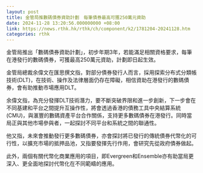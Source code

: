 ```yaml
---
layout: post
title: 金管局推數碼債券資助計劃　每筆債券最高可獲250萬元資助
date: 2024-11-28 13:20:56.000000000 +08:00
link: https://news.rthk.hk/rthk/ch/component/k2/1781204-20241128.htm
categories: rthk
---
```


金管局推出「數碼債券資助計劃」，初步年期3年，若能滿足相關資格要求，每筆在港發行的數碼債券，可獲最高250萬元資助，計劃即日起生效。

金管局總裁余偉文在匯思撰文指，對部分債券發行人而言，採用探索分布式分類帳技術(DLT)，在技術、操作及法律層面仍存在障礙，相信資助在港發行的數碼債券，會有助推動市場應用DLT。

余偉文指，為充分發揮DLT技術潛力，要不斷突破界限和進一步創新，下一步會在不同基建和平台之間提升互操作性，將會透過香港的債務工具中央結算系統(CMU)，與滙豐的數碼資產平台合作關係，支持更多數碼債券在港發行。同時當局正與其他市場參與者，一起探討不同平台和系統之間的聯通性。

他又指，未來會推動發行更多數碼債券，亦會探討將已發行的傳統債券代幣化的可行性，以擴充市場的抵押品池，又指要發揮先行作用，會研究先從政府債券做起。

此外，兩個有關代幣化商業應用的項目，即Evergreen和Ensemble亦有助當局更深入、更全面地探討代幣化在不同範疇的應用。
